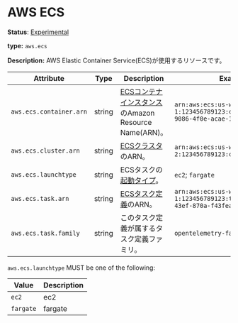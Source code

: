 # AWS ECS

**Status**: [Experimental](../../../../document-status.md)

**type:** `aws.ecs`

**Description:** AWS Elastic Container Service(ECS)が使用するリソースです。

<!-- semconv aws.ecs -->
| Attribute  | Type | Description  | Examples  | Required |
|---|---|---|---|---|
| `aws.ecs.container.arn` | string | [ECSコンテナインスタンス](https://docs.aws.amazon.com/AmazonECS/latest/developerguide/ECS_instances.html)のAmazon Resource Name(ARN)。| `arn:aws:ecs:us-west-1:123456789123:container/32624152-9086-4f0e-acae-1a75b14fe4d9` | No |
| `aws.ecs.cluster.arn` | string | [ECSクラスタ](https://docs.aws.amazon.com/AmazonECS/latest/developerguide/clusters.html)のARN。| `arn:aws:ecs:us-west-2:123456789123:cluster/my-cluster` | No |
| `aws.ecs.launchtype` | string | ECSタスクの[起動タイプ](https://docs.aws.amazon.com/AmazonECS/latest/developerguide/launch_types.html)。| `ec2`; `fargate` | No |
| `aws.ecs.task.arn` | string | [ECSタスク定義](https://docs.aws.amazon.com/AmazonECS/latest/developerguide/task_definitions.html)のARN。| `arn:aws:ecs:us-west-1:123456789123:task/10838bed-421f-43ef-870a-f43feacbbb5b` | No |
| `aws.ecs.task.family` | string | このタスク定義が属するタスク定義ファミリ。| `opentelemetry-family` | No |

`aws.ecs.launchtype` MUST be one of the following:

| Value  | Description |
|---|---|
| `ec2` | ec2 |
| `fargate` | fargate |
<!-- endsemconv -->
